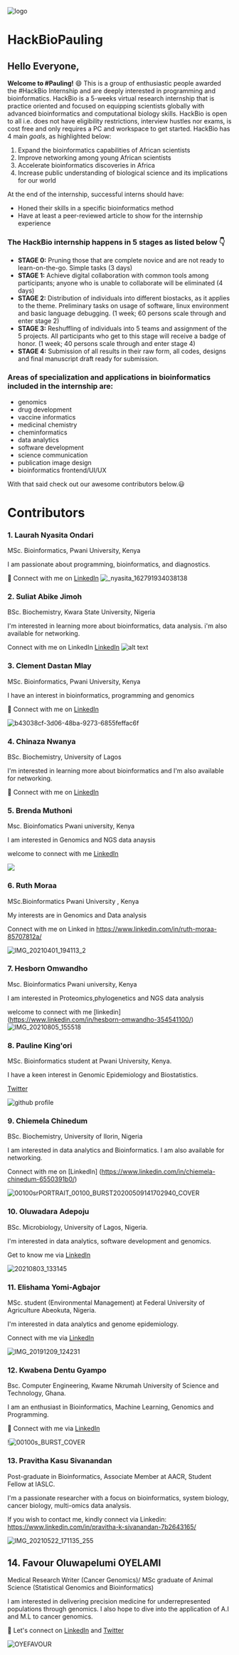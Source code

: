 
![logo](https://user-images.githubusercontent.com/70781289/128011796-f760095a-6e32-43d7-a9a3-0f0baaafc536.png)  
# HackBioPauling
 
## Hello Everyone,
**Welcome to #Pauling!** :smile:
This is a group of enthusiastic people awarded the #HackBio Internship and are deeply interested in programming and bioinformatics.
HackBio is a 5-weeks virtual research internship that is practice oriented and focused on equipping scientists globally with advanced bioinformatics and computational biology skills. HackBio is open to all i.e. does not have eligibility restrictions, interview hustles nor exams, is cost free and only requires a PC and workspace to get started.
HackBio has 4 main _goals_, as highlighted below:
1.    Expand the bioinformatics capabilities of African scientists 
2.    Improve networking among young African scientists 
3.    Accelerate bioinformatics discoveries in Africa 
4.    Increase public understanding of biological science and its implications for our world

At the end of the internship, successful interns should have: 
+ Honed their skills in a specific bioinformatics method 
+ Have at least a peer-reviewed article to show for the internship experience

### The HackBio internship happens in 5 stages as listed below :point_down:
+	**STAGE 0:** Pruning those that are complete novice and are not ready to learn-on-the-go. Simple tasks (3 days) 
+	**STAGE 1:** Achieve digital collaboration with common tools among participants; anyone who is unable to collaborate will be eliminated (4 days) 
+	**STAGE 2:** Distribution of individuals into different biostacks, as it applies to the theme. Preliminary tasks on usage of software, linux environment and basic language debugging. (1 week; 60 persons scale through and enter stage 2) 
+	**STAGE 3:** Reshuffling of individuals into 5 teams and assignment of the 5 projects. All participants who get to this stage will receive a badge of honor. (1 week; 40 persons scale through and enter stage 4) 
+	**STAGE 4:** Submission of all results in their raw form, all codes, designs and final manuscript draft ready for submission.
 
### Areas of specialization and applications in bioinformatics included in the internship are:
+	genomics 
+	drug development 
+	vaccine informatics
+	medicinal chemistry 
+	cheminformatics 
+	data analytics 
+	software development 
+	science communication 
+	publication image design 
+	bioinformatics frontend/UI/UX

With that said check out our awesome contributors below.:smiley:

# Contributors
### 1.    Laurah Nyasita Ondari

MSc. Bioinformatics, Pwani University, Kenya

I am passionate about programming, bioinformatics, and diagnostics.

:speech_balloon: Connect with me on [LinkedIn](https://www.linkedin.com/in/laurah-ondari-749175b6/)
![_nyasita_162791934038138](https://user-images.githubusercontent.com/72727098/127984473-b783147f-0267-40e8-a9cc-f8fda742efbb.jpg)

### 2. Suliat Abike Jimoh

BSc. Biochemistry, Kwara State University, Nigeria

I'm interested in learning more about bioinformatics, data analysis. i'm also available for networking.

Connect with me on LinkedIn [LinkedIn](https://www.linkedin.com/in/suliat-abike-jimoh-362b0384/)
![alt text](https://github.com/SuliJimoh/images/blob/main/suliat.jpg)


### 3.    Clement Dastan Mlay

MSc. Bioinformatics, Pwani University, Kenya

I have an interest in bioinformatics, programming and genomics

:link: Connect with me on [LinkedIn](https://www.linkedin.com/in/clement-mlay-5821a6134/)

![b43038cf-3d06-48ba-9273-6855feffac6f](https://user-images.githubusercontent.com/72735149/128007906-a04b0e01-d39b-4b27-90ba-f3c7ec0853dd.jpg)



### 4. Chinaza Nwanya 
BSc. Biochemistry, University of Lagos 

I'm interested in learning more about bioinformatics and I'm also available for networking.

:link: Connect with me on [LinkedIn](https://www.linkedin.com/in/chinaza-nwanya-5261a6161/)


### 5. Brenda Muthoni 

Msc. Bioinfomatics Pwani university, Kenya

I am interested in Genomics and NGS data anaysis

welcome to connect with me [LinkedIn](https://www.linkedin.com/in/brenda-muthoni-9390b6a6/)

![ ](https://user-images.githubusercontent.com/67633694/127954727-6eae2722-39d5-4c93-b5b1-fbce7b5fa77e.jpg)


### 6. Ruth Moraa

MSc.Bioinformatics Pwani University , Kenya

My interests are in Genomics and Data analysis

Connect with me on Linked in https://www.linkedin.com/in/ruth-moraa-85707812a/

![IMG_20210401_194113_2](https://user-images.githubusercontent.com/72728233/128223088-345d980b-5954-4b3e-add6-10aeee690eab.jpg)


### 7. Hesborn Omwandho

Msc. Bioinformatics Pwani university, Kenya

I am interested in Proteomics,phylogenetics and NGS data analysis

welcome to connect with me [linkedin] (https://www.linkedin.com/in/hesborn-omwandho-354541100/)
![IMG_20210805_155518](https://user-images.githubusercontent.com/72735085/128358597-b6047085-8233-4c1e-a4fd-8284a7bf5979.jpg)



### 8. Pauline King'ori

MSc. Bioinformatics student at Pwani University, Kenya.

I have a keen interest in Genomic Epidemiology and Biostatistics.

[Twitter](https://twitter.com/paulah_kings)

![github profile](https://user-images.githubusercontent.com/61578503/127986353-6080c57c-f57c-4498-9a54-05f262da6dda.jpg)

### 9. Chiemela Chinedum

BSc. Biochemistry, University of Ilorin, Nigeria

I am interested in data analytics and Bioinformatics. I am also available for networking.

Connect with me on [LinkedIn] (https://www.linkedin.com/in/chiemela-chinedum-6550391b0/)

![00100srPORTRAIT_00100_BURST20200509141702940_COVER](https://user-images.githubusercontent.com/85451313/127993593-3e4e2e48-de75-43ea-9863-113699bed1c5.jpg)


### 10. Oluwadara Adepoju 

BSc. Microbiology, University of Lagos, Nigeria.

I'm interested in data analytics, software development and genomics.

Get to know me via [LinkedIn](https://www.linkedin.com/in/oluwadara-adepoju-279985162)

![20210803_133145](https://user-images.githubusercontent.com/70781289/128018810-68b42f7b-e36b-4876-9e6a-ce149e5d7af7.jpg)

### 11. Elishama Yomi-Agbajor 
MSc. student (Environmental Management) at Federal University of Agriculture Abeokuta, Nigeria.

I'm interested in data analytics and genome epidemiology.

Connect with me via [LinkedIn](https://www.linkedin.com/in/elishama-yomi-agbajor-308096102/)

![IMG_20191209_124231](https://user-images.githubusercontent.com/88346095/128010673-a4dfae91-b9fa-473a-b75f-95422dd95ed7.jpg)


### 12. Kwabena Dentu Gyampo

Bsc. Computer Engineering, Kwame Nkrumah University of Science and Technology, Ghana.

I am an enthusiast in Bioinformatics, Machine Learning, Genomics and Programming.

:link: Connect with me via [LinkedIn](https://www.linkedin.com/in/kwabena-gyampo-30229312a/)

!![00100s_BURST_COVER](https://user-images.githubusercontent.com/39109447/128029070-e179b939-d34f-4daa-aa5b-26ce27b2687c.jpg)


### 13. Pravitha Kasu Sivanandan

Post-graduate in Bioinformatics, Associate Member at AACR, Student Fellow at IASLC.

I'm a passionate researcher with a focus on bioinformatics, system biology, cancer biology, multi-omics data analysis.

If you wish to contact me, kindly connect via Linkedin: https://www.linkedin.com/in/pravitha-k-sivanandan-7b2643165/

![IMG_20210522_171135_255](https://user-images.githubusercontent.com/74097867/128237123-5209247a-c813-40c0-ae41-efe52ccd3352.jpg)


## 14.  Favour Oluwapelumi OYELAMI

Medical Research Writer (Cancer Genomics)/ MSc graduate of Animal Science (Statistical Genomics and Bioinformatics) 

I am interested in delivering precision medicine for underrepresented populations through genomics. I also hope to dive into the application of A.I and M.L to cancer genomics.

:link: Let's connect on [LinkedIn](https://www.linkedin.com/in/oyelami-favour-oluwapelumi-6b9397126) and [Twitter](https://twitter.com/OYEFAVOUR)

![OYEFAVOUR](https://user-images.githubusercontent.com/46101497/128259086-923b80d3-40c6-4e86-b798-ab3a3ddb2c1d.jpg)
